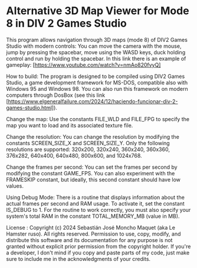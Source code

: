 # Alternative 3D Map Viewer for Mode 8 in DIV 2 Games Studio

This program allows navigation through 3D maps (mode 8) of DIV2 Games Studio with modern controls:
You can move the camera with the mouse, jump by pressing the spacebar, move using the WASD keys, duck holding control and run by holding the spacebar.
In this link there is an example of gameplay: [https://www.youtube.com/watch?v=nmAo820fvyQ]

How to build:
The program is designed to be compiled using DIV2 Games Studio, a game development framework for MS-DOS, compatible also with Windows 95 and Windows 98.
You can also run this framework on modern computers through DosBox (see this link [https://www.elgeneralfailure.com/2024/12/haciendo-funcionar-div-2-games-studio.html]).

Change the map:
Use the constants FILE_WLD and FILE_FPG to specify the map you want to load and its associated texture file.

Change the resolution:
You can change the resolution by modifying the constants SCREEN_SIZE_X and SCREEN_SIZE_Y.
Only the following resolutions are supported: 320x200, 320x240, 360x240, 360x360, 376x282, 640x400, 640x480, 800x600, and 1024x768.

Change the frames per second:
You can set the frames per second by modifying the constant GAME_FPS. You can also experiment with the FRAMESKIP constant, but ideally, this second constant should have low values.

Using Debug Mode:
There is a routine that displays information about the actual frames per second and RAM usage. To activate it, set the constant IS_DEBUG to 1. For the routine to work correctly, you must also specify your system's total RAM in the constant TOTAL_MEMORY_MB (value in MB).

License :
Copyright (c) 2024 Sebastián José Moncho Maquet (aka Le Hamster ruso).
All rights reserved. Permission to use, copy, modify, and distribute this software and its documentation for any purpose is not granted without explicit prior permission from the copyright holder. If you're a developer, I don't mind if you copy and paste parts of my code, just make sure to include me in the acknowledgments of your credits.
